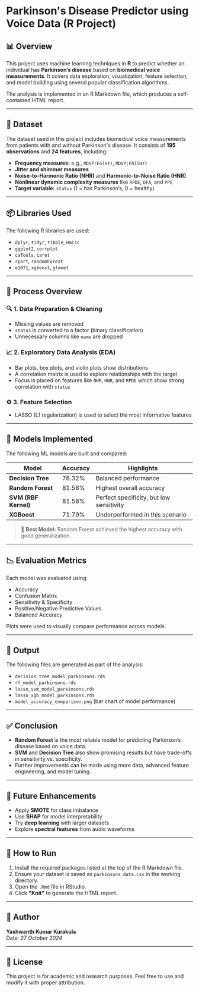 # Parkinson's Disease Predictor using Voice Data (R Project)

## 📊 Overview

This project uses machine learning techniques in **R** to predict whether an individual has **Parkinson’s disease** based on **biomedical voice measurements**. It covers data exploration, visualization, feature selection, and model building using several popular classification algorithms.

The analysis is implemented in an R Markdown file, which produces a self-contained HTML report.

---

## 📁 Dataset

The dataset used in this project includes biomedical voice measurements from patients with and without Parkinson's disease. It consists of **195 observations** and **24 features**, including:

- **Frequency measures:** e.g., `MDVP:Fo(Hz)`, `MDVP:Fhi(Hz)`
- **Jitter and shimmer measures**
- **Noise-to-Harmonic Ratio (NHR)** and **Harmonic-to-Noise Ratio (HNR)**
- **Nonlinear dynamic complexity measures** like `RPDE`, `DFA`, and `PPE`
- **Target variable:** `status` (1 = has Parkinson’s, 0 = healthy)

---

## 📦 Libraries Used

The following R libraries are used:

- `dplyr`, `tidyr`, `tibble`, `Hmisc`
- `ggplot2`, `corrplot`
- `caTools`, `caret`
- `rpart`, `randomForest`
- `e1071`, `xgboost`, `glmnet`

---

## 🧪 Process Overview

### 🔍 1. Data Preparation & Cleaning
- Missing values are removed
- `status` is converted to a factor (binary classification)
- Unnecessary columns like `name` are dropped

### 📈 2. Exploratory Data Analysis (EDA)
- Bar plots, box plots, and violin plots show distributions
- A correlation matrix is used to explore relationships with the target
- Focus is placed on features like `NHR`, `HNR`, and `RPDE` which show strong correlation with `status`

### ⚙️ 3. Feature Selection
- LASSO (L1 regularization) is used to select the most informative features

---

## 🧠 Models Implemented

The following ML models are built and compared:

| Model           | Accuracy  | Highlights |
|----------------|-----------|------------|
| **Decision Tree** | 76.32%    | Balanced performance |
| **Random Forest** | 81.58%    | Highest overall accuracy |
| **SVM (RBF Kernel)** | 81.58% | Perfect specificity, but low sensitivity |
| **XGBoost**        | 71.79%   | Underperformed in this scenario |

> 📌 **Best Model:** Random Forest achieved the highest accuracy with good generalization.

---

## 📉 Evaluation Metrics

Each model was evaluated using:
- Accuracy
- Confusion Matrix
- Sensitivity & Specificity
- Positive/Negative Predictive Values
- Balanced Accuracy

Plots were used to visually compare performance across models.

---

## 📁 Output

The following files are generated as part of the analysis:
- `decision_tree_model_parkinsons.rds`
- `rf_model_parkinsons.rds`
- `lasso_svm_model_parkinsons.rds`
- `lasso_xgb_model_parkinsons.rds`
- `model_accuracy_comparison.png` (bar chart of model performance)

---

## ✅ Conclusion

- **Random Forest** is the most reliable model for predicting Parkinson’s disease based on voice data.
- **SVM** and **Decision Tree** also show promising results but have trade-offs in sensitivity vs. specificity.
- Further improvements can be made using more data, advanced feature engineering, and model tuning.

---

## 🔧 Future Enhancements

- Apply **SMOTE** for class imbalance
- Use **SHAP** for model interpretability
- Try **deep learning** with larger datasets
- Explore **spectral features** from audio waveforms

---

## 📂 How to Run

1. Install the required packages listed at the top of the R Markdown file.
2. Ensure your dataset is saved as `parkinsons_data.csv` in the working directory.
3. Open the `.Rmd` file in RStudio.
4. Click **"Knit"** to generate the HTML report.

---

## 📌 Author

**Yashwanth Kumar Kurakula**  
Date: *27 October 2024*

---

## 📜 License

This project is for academic and research purposes. Feel free to use and modify it with proper attribution.

